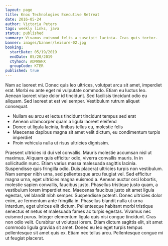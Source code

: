 ```yaml
---
layout: page
title: Knox Technologies Executive Retreat
date: 2016-05-24
author: Victoria Peters
tags: weekly links, java
status: published
summary: Vivamus euismod felis a suscipit lacinia. Cras quis tortor.
banner: images/banner/leisure-02.jpg
booking:
  startDate: 05/19/2019
  endDate: 05/20/2019
  ctyhocn: ADMRWHX
  groupCode: KTER
published: true
---
```

Nam ac laoreet mi. Donec quis leo ultrices, volutpat arcu sit amet, imperdiet erat. Morbi eu ante eget mi vulputate commodo. Etiam eu luctus leo. Aenean laoreet vitae dolor id tincidunt. Sed facilisis tincidunt odio eu aliquam. Sed laoreet at est vel semper. Vestibulum rutrum aliquet consequat.

* Nullam eu arcu et lectus tincidunt tincidunt tempus sed erat
* Aenean ullamcorper quam a ligula laoreet eleifend
* Donec ut ligula lacinia, finibus tellus eu, molestie felis
* Maecenas dapibus magna sit amet velit dictum, eu condimentum turpis imperdiet
* Proin vehicula nulla ut risus ultricies dignissim.

Praesent ultricies id dui vel convallis. Mauris molestie accumsan nisl ut maximus. Aliquam quis efficitur odio, viverra convallis mauris. In in sollicitudin nunc. Etiam varius massa malesuada sagittis lacinia. Suspendisse quis fringilla odio. Duis placerat ultricies turpis non vestibulum. Nam semper nibh urna, sed pellentesque arcu feugiat vel. Sed efficitur magna urna, eget ultricies magna euismod a. Aenean auctor orci lobortis, molestie sapien convallis, faucibus justo. Phasellus tristique justo quam, a vestibulum lorem imperdiet nec.
Maecenas faucibus justo sit amet ligula egestas, vel blandit nibh semper. Suspendisse potenti. Donec ultricies dolor enim, ac fermentum ante fringilla in. Phasellus blandit nulla ut urna interdum, eget ultrices elit dictum. Pellentesque habitant morbi tristique senectus et netus et malesuada fames ac turpis egestas. Vivamus nec euismod purus. Integer elementum ligula quis nisi congue tincidunt. Cras non odio velit. Curabitur ut volutpat lorem. Etiam dictum sagittis elit, sit amet commodo ligula gravida sit amet. Donec eu leo eget turpis tempus pellentesque sit amet quis ex. Etiam nec tellus arcu. Pellentesque congue mi ut feugiat placerat.
